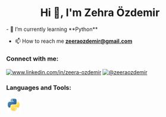 <h1 align="center">Hi 👋, I'm Zehra Özdemir</h1>
- 🌱 I’m currently learning **Python**

- 📫 How to reach me **zeeraozdemir@gmail.com**

<h3 align="left">Connect with me:</h3>
<p align="left">
<a href="https://linkedin.com/in/www.linkedin.com/in/zeera-ozdemir" target="blank"><img align="center" src="https://raw.githubusercontent.com/rahuldkjain/github-profile-readme-generator/master/src/images/icons/Social/linked-in-alt.svg" alt="www.linkedin.com/in/zeera-ozdemir" height="30" width="40" /></a>
<a href="https://medium.com/@zeeraozdemir" target="blank"><img align="center" src="https://raw.githubusercontent.com/rahuldkjain/github-profile-readme-generator/master/src/images/icons/Social/medium.svg" alt="@zeeraozdemir" height="30" width="40" /></a>
</p>

<h3 align="left">Languages and Tools:</h3>
<p align="left"> <a href="https://www.python.org" target="_blank" rel="noreferrer"> <img src="https://raw.githubusercontent.com/devicons/devicon/master/icons/python/python-original.svg" alt="python" width="40" height="40"/> </a> </p>
